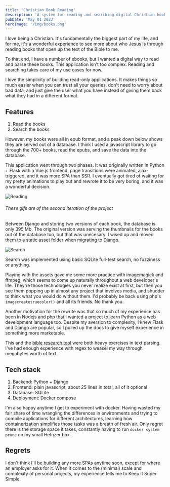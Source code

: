 ```yaml
---
title: 'Christian Book Reading'
description: 'A system for reading and searching digital Christian books.'
pubDate: 'May 01 2023'
heroImage: '/img/books.png'
---
```

I love being a Christian. It's fundamentally the biggest part of my life, and for me, it's a wonderful experience to see more about who Jesus is through reading books that open up the text of the Bible to me.

To that end, I have a number of ebooks, but I wanted a digital way to read and parse these books. This application isn't too complex. Reading and searching takes care of my use cases for now.

I love the simplicity of building read-only applications. It makes things so much easier when you can trust all your queries, don't need to worry about bad data, and just give the user what you have instead of giving them back what they had in a different format.

## Features

1. Read the books
2. Search the books

However, my books were all in epub format, and a peak down below shows they are served out of a database. I think I used a javascript library to go through the 700+ books, read the epubs, and save the data into the database.

This application went through two phases. It was originally written in Python + Flask with a Vue.js frontend. page transitions were animated, ajax-triggered, and it was more SPA than SSR. I eventually got tired of waiting for my pretty animations to play out and rewrote it to be very boring, and it was a wonderful decision.

![Reading](/img/books-1.gif)
###### These gifs are of the second iteration of the project

Between Django and storing two versions of each book, the database is only 395 Mb. The original version was serving the thumbnails for the books out of the database too, but that was unecesary. I wised up and moved them to a static asset folder when migrating to Django.

![Search](/img/books-2.gif)

Search was implemented using basic SQLite full-test search, no fuzziness or anything.

Playing with the assets gave me some more practice with imagemagick and ffmpeg, which seems to come up naturally throughout a web developer's life. They're those technologies you never realize exist at first, but then you see them popping up in almost any project that involves media, and shudder to think what you would do without them. I'd probably be back using php's `imagecreatetruecolor()` and all its friends. No thank you.

Another motivation for the rewrite was that so much of my experience has been in Nodejs and php that I wanted a project to learn Python as a web development language too. Despite my aversion to complexity, I knew Flask and Django are popular, so I pulled up the docs to give myself experience in something more marketable.

This and the [bible research tool](/work/bible-research-tool) were both heavy exercises in text parsing. I've had enough experience with regex to weasel my way through megabytes worth of text.

## Tech stack

1. Backend: Python + Django
2. Frontend: plain javascript, about 25 lines in total, all of it optional
3. Database: SQLite
4. Deployment: Docker compose

I'm also happy anytime I get to experiment with docker. Having wasted my fair share of time wrangling the differences in environments and trying to compile applications for different architectures, learning how containerization simplifies those tasks was a breath of fresh air. Only regret there is the storage space it takes, constantly having to run `docker system prune` on my small Hetnzer box.

## Regrets

I don't think I'll be building any more SPAs anytime soon, except for where an employer asks for it. When it comes to the (minimal) scale and complexity of personal projects, my experience tells me to Keep it Super Simple.